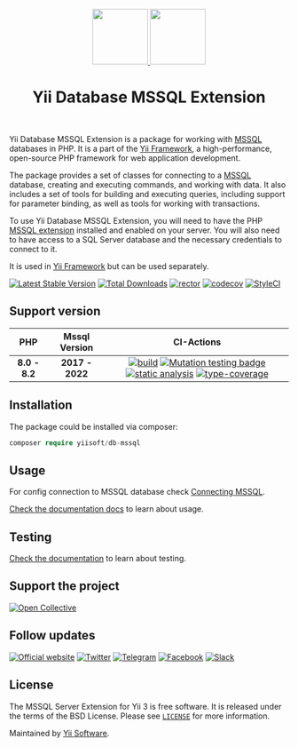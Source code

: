 <p align="center">
        <a href="https://github.com/yiisoft" target="_blank">
        <img src="https://yiisoft.github.io/docs/images/yii_logo.svg" height="100px">
    </a>
    <a href="https://www.microsoft.com/sql-server" target="_blank">
        <img src="https://avatars0.githubusercontent.com/u/6154722" height="100px">
    </a>
    <h1 align="center">Yii Database MSSQL Extension</h1>
    <br>
</p>

Yii Database MSSQL Extension is a package for working with [MSSQL] databases in PHP. It is a part of the [Yii Framework], a high-performance, open-source PHP framework for web application development.

The package provides a set of classes for connecting to a [MSSQL] database, creating and executing commands, and working with data. It also includes a set of tools for building and executing queries, including support for parameter binding, as well as tools for working with transactions.

To use Yii Database MSSQL Extension, you will need to have the PHP [MSSQL extension] installed and enabled on your server. You will also need to have access to a SQL Server database and the necessary credentials to connect to it.

It is used in [Yii Framework] but can be used separately.

[MSSQL]: https://www.microsoft.com/sql-server
[MSSQL extension]: https://pecl.php.net/package/sqlsrv
[Yii Framework]: https://www.yiiframework.com/

[![Latest Stable Version](https://poser.pugx.org/yiisoft/db-mssql/v/stable.png)](https://packagist.org/packages/yiisoft/db-mssql)
[![Total Downloads](https://poser.pugx.org/yiisoft/db-mssql/downloads.png)](https://packagist.org/packages/yiisoft/db-mssql)
[![rector](https://github.com/yiisoft/db-mssql/actions/workflows/rector.yml/badge.svg)](https://github.com/yiisoft/db-mssql/actions/workflows/rector.yml)
[![codecov](https://codecov.io/gh/yiisoft/db-mssql/branch/master/graph/badge.svg?token=UF9VERNMYU)](https://codecov.io/gh/yiisoft/db-mssql)
[![StyleCI](https://github.styleci.io/repos/114756477/shield?branch=master)](https://github.styleci.io/repos/114756477?branch=master)

## Support version

|  PHP | Mssql Version            |  CI-Actions
|:----:|:------------------------:|:---:|
|**8.0 - 8.2**| **2017 - 2022**|[![build](https://github.com/yiisoft/db-mssql/actions/workflows/build.yml/badge.svg?branch=dev)](https://github.com/yiisoft/db-mssql/actions/workflows/build.yml) [![Mutation testing badge](https://img.shields.io/endpoint?style=flat&url=https%3A%2F%2Fbadge-api.stryker-mutator.io%2Fgithub.com%2Fyiisoft%2Fdb-mssql%2Fmaster)](https://dashboard.stryker-mutator.io/reports/github.com/yiisoft/db-mssql/master) [![static analysis](https://github.com/yiisoft/db-mssql/actions/workflows/static.yml/badge.svg?branch=dev)](https://github.com/yiisoft/db-mssql/actions/workflows/static.yml) [![type-coverage](https://shepherd.dev/github/yiisoft/db-mssql/coverage.svg)](https://shepherd.dev/github/yiisoft/db-mssql)

## Installation

The package could be installed via composer:

```php
composer require yiisoft/db-mssql
```

## Usage 

For config connection to MSSQL database check [Connecting MSSQL](https://github.com/yiisoft/db/blob/master/docs/en/connection/mssql.md).

[Check the documentation docs](https://github.com/yiisoft/db/blob/master/docs/en/getting-started.md) to learn about usage.

## Testing

[Check the documentation](/docs/en/testing.md) to learn about testing.

## Support the project

[![Open Collective](https://img.shields.io/badge/Open%20Collective-sponsor-7eadf1?logo=open%20collective&logoColor=7eadf1&labelColor=555555)](https://opencollective.com/yiisoft)

## Follow updates

[![Official website](https://img.shields.io/badge/Powered_by-Yii_Framework-green.svg?style=flat)](https://www.yiiframework.com/)
[![Twitter](https://img.shields.io/badge/twitter-follow-1DA1F2?logo=twitter&logoColor=1DA1F2&labelColor=555555?style=flat)](https://twitter.com/yiiframework)
[![Telegram](https://img.shields.io/badge/telegram-join-1DA1F2?style=flat&logo=telegram)](https://t.me/yii3en)
[![Facebook](https://img.shields.io/badge/facebook-join-1DA1F2?style=flat&logo=facebook&logoColor=ffffff)](https://www.facebook.com/groups/yiitalk)
[![Slack](https://img.shields.io/badge/slack-join-1DA1F2?style=flat&logo=slack)](https://yiiframework.com/go/slack)

## License

The MSSQL Server Extension for Yii 3 is free software. It is released under the terms of the BSD License.
Please see [`LICENSE`](./LICENSE.md) for more information.

Maintained by [Yii Software](https://www.yiiframework.com/).
